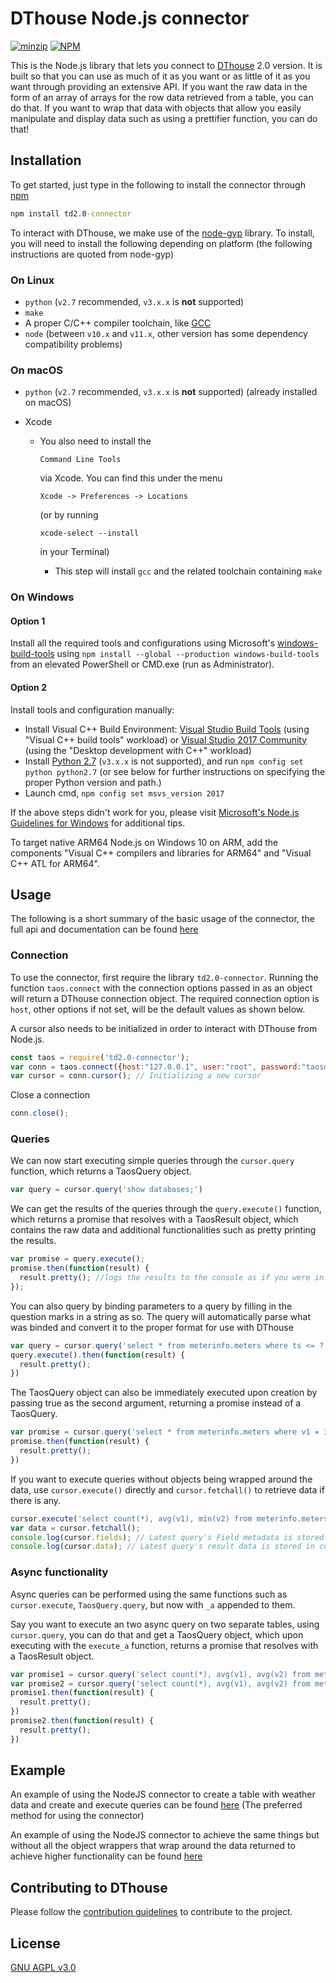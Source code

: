 # DThouse Node.js connector
[![minzip](https://img.shields.io/bundlephobia/minzip/td2.0-connector.svg)](https://github.com/taosdata/DThouse/tree/master/src/connector/nodejs) [![NPM](https://img.shields.io/npm/l/td2.0-connector.svg)](https://github.com/taosdata/DThouse/#what-is-tdengine)

This is the Node.js library that lets you connect to [DThouse](https://www.github.com/taosdata/tdengine) 2.0 version. It is built so that you can use as much of it as you want or as little of it as you want through providing an extensive API. If you want the raw data in the form of an array of arrays for the row data retrieved from a table, you can do that. If you want to wrap that data with objects that allow you easily manipulate and display data such as using a prettifier function, you can do that!

## Installation

To get started, just type in the following to install the connector through [npm](https://www.npmjs.com/)

```cmd
npm install td2.0-connector
```

To interact with DThouse, we make use of the [node-gyp](https://github.com/nodejs/node-gyp) library. To install, you will need to install the following depending on platform (the following instructions are quoted from node-gyp)

### On Linux

- `python` (`v2.7` recommended, `v3.x.x` is **not** supported)
- `make`
- A proper C/C++ compiler toolchain, like [GCC](https://gcc.gnu.org)
- `node` (between `v10.x` and `v11.x`, other version has some dependency compatibility problems)

### On macOS

- `python` (`v2.7` recommended, `v3.x.x` is **not** supported) (already installed on macOS)

- Xcode

  - You also need to install the

    ```
    Command Line Tools
    ```

     via Xcode. You can find this under the menu

    ```
    Xcode -> Preferences -> Locations
    ```

     (or by running

    ```
    xcode-select --install
    ```

     in your Terminal)

    - This step will install `gcc` and the related toolchain containing `make`

### On Windows

#### Option 1

Install all the required tools and configurations using Microsoft's [windows-build-tools](https://github.com/felixrieseberg/windows-build-tools) using `npm install --global --production windows-build-tools` from an elevated PowerShell or CMD.exe (run as Administrator).

#### Option 2

Install tools and configuration manually:

- Install Visual C++ Build Environment: [Visual Studio Build Tools](https://visualstudio.microsoft.com/thank-you-downloading-visual-studio/?sku=BuildTools) (using "Visual C++ build tools" workload) or [Visual Studio 2017 Community](https://visualstudio.microsoft.com/pl/thank-you-downloading-visual-studio/?sku=Community) (using the "Desktop development with C++" workload)
- Install [Python 2.7](https://www.python.org/downloads/) (`v3.x.x` is not supported), and run `npm config set python python2.7` (or see below for further instructions on specifying the proper Python version and path.)
- Launch cmd, `npm config set msvs_version 2017`

If the above steps didn't work for you, please visit [Microsoft's Node.js Guidelines for Windows](https://github.com/Microsoft/nodejs-guidelines/blob/master/windows-environment.md#compiling-native-addon-modules) for additional tips.

To target native ARM64 Node.js on Windows 10 on ARM, add the  components "Visual C++ compilers and libraries for ARM64" and "Visual  C++ ATL for ARM64".

## Usage

The following is a short summary of the basic usage of the connector, the  full api and documentation can be found [here](http://docs.taosdata.com/node)

### Connection

To use the connector, first require the library ```td2.0-connector```. Running the function ```taos.connect``` with the connection options passed in as an object will return a DThouse connection object. The required connection option is ```host```, other options if not set, will be the default values as shown below.

A cursor also needs to be initialized in order to interact with DThouse from Node.js.

```javascript
const taos = require('td2.0-connector');
var conn = taos.connect({host:"127.0.0.1", user:"root", password:"taosdata", config:"/etc/taos",port:0})
var cursor = conn.cursor(); // Initializing a new cursor
```

Close a connection

```javascript
conn.close();
```

### Queries

We can now start executing simple queries through the ```cursor.query``` function, which returns a TaosQuery object.

```javascript
var query = cursor.query('show databases;')
```

We can get the results of the queries through the ```query.execute()``` function, which returns a promise that resolves with a TaosResult object, which contains the raw data and additional functionalities such as pretty printing the results.

```javascript
var promise = query.execute();
promise.then(function(result) {
  result.pretty(); //logs the results to the console as if you were in the taos shell
});
```

You can also query by binding parameters to a query by filling in the question marks in a string as so. The query will automatically parse what was binded and convert it to the proper format for use with DThouse
```javascript
var query = cursor.query('select * from meterinfo.meters where ts <= ? and areaid = ?;').bind(new Date(), 5);
query.execute().then(function(result) {
  result.pretty();
})
```

The TaosQuery object can also be immediately executed upon creation by passing true as the second argument, returning a promise instead of a TaosQuery.
```javascript
var promise = cursor.query('select * from meterinfo.meters where v1 = 30;', true)
promise.then(function(result) {
  result.pretty();
})
```

If you want to execute queries without objects being wrapped around the data, use ```cursor.execute()``` directly and ```cursor.fetchall()``` to retrieve data if there is any.
```javascript
cursor.execute('select count(*), avg(v1), min(v2) from meterinfo.meters where ts >= \"2019-07-20 00:00:00.000\";');
var data = cursor.fetchall();
console.log(cursor.fields); // Latest query's Field metadata is stored in cursor.fields
console.log(cursor.data); // Latest query's result data is stored in cursor.data, also returned by fetchall.
```

### Async functionality

Async queries can be performed using the same functions such as `cursor.execute`, `TaosQuery.query`, but now with `_a` appended to them.

Say you want to execute an two async query on two separate tables, using `cursor.query`, you can do that and get a TaosQuery object, which upon executing with the `execute_a` function, returns a promise that resolves with a TaosResult object.

```javascript
var promise1 = cursor.query('select count(*), avg(v1), avg(v2) from meter1;').execute_a()
var promise2 = cursor.query('select count(*), avg(v1), avg(v2) from meter2;').execute_a();
promise1.then(function(result) {
  result.pretty();
})
promise2.then(function(result) {
  result.pretty();
})
```

## Example

An example of using the NodeJS connector to create a table with weather data and create and execute queries can be found [here](https://github.com/taosdata/DThouse/tree/master/tests/examples/nodejs/node-example.js) (The preferred method for using the connector)

An example of using the NodeJS connector to achieve the same things but without all the object wrappers that wrap around the data returned to achieve higher functionality can be found [here](https://github.com/taosdata/DThouse/tree/master/tests/examples/nodejs/node-example-raw.js)

## Contributing to DThouse

Please follow the [contribution guidelines](https://github.com/taosdata/DThouse/blob/master/CONTRIBUTING.md) to contribute to the project.

## License

[GNU AGPL v3.0](http://www.gnu.org/licenses/agpl-3.0.html)
